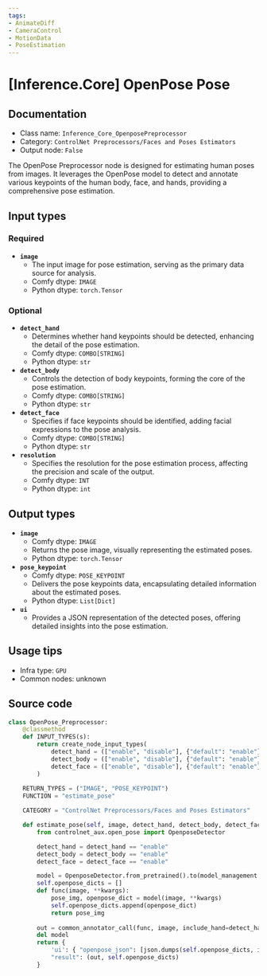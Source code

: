 ```yaml
---
tags:
- AnimateDiff
- CameraControl
- MotionData
- PoseEstimation
---
```


# [Inference.Core] OpenPose Pose
## Documentation
- Class name: `Inference_Core_OpenposePreprocessor`
- Category: `ControlNet Preprocessors/Faces and Poses Estimators`
- Output node: `False`

The OpenPose Preprocessor node is designed for estimating human poses from images. It leverages the OpenPose model to detect and annotate various keypoints of the human body, face, and hands, providing a comprehensive pose estimation.
## Input types
### Required
- **`image`**
    - The input image for pose estimation, serving as the primary data source for analysis.
    - Comfy dtype: `IMAGE`
    - Python dtype: `torch.Tensor`
### Optional
- **`detect_hand`**
    - Determines whether hand keypoints should be detected, enhancing the detail of the pose estimation.
    - Comfy dtype: `COMBO[STRING]`
    - Python dtype: `str`
- **`detect_body`**
    - Controls the detection of body keypoints, forming the core of the pose estimation.
    - Comfy dtype: `COMBO[STRING]`
    - Python dtype: `str`
- **`detect_face`**
    - Specifies if face keypoints should be identified, adding facial expressions to the pose analysis.
    - Comfy dtype: `COMBO[STRING]`
    - Python dtype: `str`
- **`resolution`**
    - Specifies the resolution for the pose estimation process, affecting the precision and scale of the output.
    - Comfy dtype: `INT`
    - Python dtype: `int`
## Output types
- **`image`**
    - Comfy dtype: `IMAGE`
    - Returns the pose image, visually representing the estimated poses.
    - Python dtype: `torch.Tensor`
- **`pose_keypoint`**
    - Comfy dtype: `POSE_KEYPOINT`
    - Delivers the pose keypoints data, encapsulating detailed information about the estimated poses.
    - Python dtype: `List[Dict]`
- **`ui`**
    - Provides a JSON representation of the detected poses, offering detailed insights into the pose estimation.
## Usage tips
- Infra type: `GPU`
- Common nodes: unknown


## Source code
```python
class OpenPose_Preprocessor:
    @classmethod
    def INPUT_TYPES(s):
        return create_node_input_types(
            detect_hand = (["enable", "disable"], {"default": "enable"}),
            detect_body = (["enable", "disable"], {"default": "enable"}),
            detect_face = (["enable", "disable"], {"default": "enable"})
        )
        
    RETURN_TYPES = ("IMAGE", "POSE_KEYPOINT")
    FUNCTION = "estimate_pose"

    CATEGORY = "ControlNet Preprocessors/Faces and Poses Estimators"

    def estimate_pose(self, image, detect_hand, detect_body, detect_face, resolution=512, **kwargs):
        from controlnet_aux.open_pose import OpenposeDetector

        detect_hand = detect_hand == "enable"
        detect_body = detect_body == "enable"
        detect_face = detect_face == "enable"

        model = OpenposeDetector.from_pretrained().to(model_management.get_torch_device())        
        self.openpose_dicts = []
        def func(image, **kwargs):
            pose_img, openpose_dict = model(image, **kwargs)
            self.openpose_dicts.append(openpose_dict)
            return pose_img
        
        out = common_annotator_call(func, image, include_hand=detect_hand, include_face=detect_face, include_body=detect_body, image_and_json=True, resolution=resolution)
        del model
        return {
            'ui': { "openpose_json": [json.dumps(self.openpose_dicts, indent=4)] },
            "result": (out, self.openpose_dicts)
        }

```

